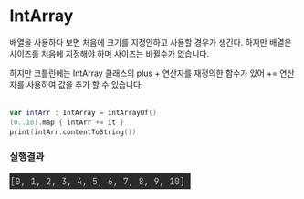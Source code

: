 # IntArray

배열을 사용하다 보면 처음에 크기를 지정안하고 사용할 경우가 생긴다.
하지만 배열은 사이즈를 처음에 지정해야 하며 사이즈는 바뀔수가 없습니다.

하지만 코틀린에는 IntArray 클래스의 plus + 연산자를 재정의한 함수가 있어 += 연산자를 사용하여 값을 추가 할 수 있습니다.

```kotlin

var intArr : IntArray = intArrayOf()
(0..10).map { intArr += it }
print(intArr.contentToString())

```
### 실행결과
![실행 결과](../img/IntArrayResult.png)<br>